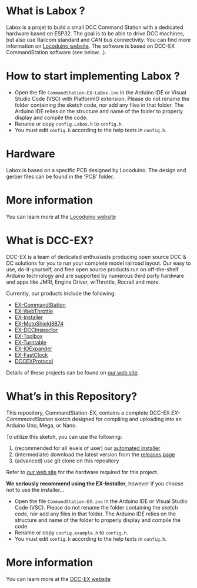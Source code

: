 # What is Labox ?

Labox is a projet to build a small DCC Command Station with a dedicated hardware based on ESP32.
The goal is to be able to drive DCC machines, but also use Railcom standard and CAN bus connectivity.
You can find more information on [Locoduino website](https://locoduino.org/).
The software is based on DCC-EX CommandStation software (see below...).

# How to start implementing Labox ?

* Open the file ``CommandStation-EX-LaBox.ino`` in the Arduino IDE or Visual Studio Code (VSC) with PlatformIO extension. Please do not rename the folder containing the sketch code, nor add any files in that folder. The Arduino IDE relies on the structure and name of the folder to properly display and compile the code. 
* Rename or copy ``config.Labox.h`` to ``config.h``. 
* You must edit ``config.h`` according to the help texts in ``config.h``.

# Hardware

Labox is based on a specific PCB designed by Locoduino. The design and gerber files can be found in the 'PCB' folder.

# More information
You can learn more at the [Locoduino website](https://locoduino.org/)


# What is DCC-EX?
DCC-EX is a team of dedicated enthusiasts producing open source DCC & DC solutions for you to run your complete model railroad layout. Our easy to use, do-it-yourself, and free open source products run on off-the-shelf Arduino technology and are supported by numerous third party hardware and apps like JMRI, Engine Driver, wiThrottle, Rocrail and more. 

Currently, our products include the following:

* [EX-CommandStation](https://github.com/DCC-EX/CommandStation-EX/releases)
* [EX-WebThrottle](https://github.com/DCC-EX/exWebThrottle)
* [EX-Installer](https://github.com/DCC-EX/EX-Installer)
* [EX-MotoShield8874](https://dcc-ex.com/reference/hardware/motorboards/ex-motor-shield-8874.html#gsc.tab=0)
* [EX-DCCInspector](https://github.com/DCC-EX/DCCInspector-EX)
* [EX-Toolbox](https://github.com/DCC-EX/EX-Toolbox)
* [EX-Turntable](https://github.com/DCC-EX/EX-Turntable)
* [EX-IOExpander](https://github.com/DCC-EX/EX-IOExpander)
* [EX-FastClock](https://github.com/DCC-EX/EX-FastClock)
* [DCCEXProtocol](https://github.com/DCC-EX/DCCEXProtocol)

Details of these projects can be found on [our web site](https://dcc-ex.com/).

# What’s in this Repository?

This repository, CommandStation-EX, contains a complete DCC-EX *EX-CommmandStation* sketch designed for compiling and uploading into an Arduino Uno, Mega, or Nano.

To utilize this sketch, you can use the following: 

1. (recommended for all levels of user) our [automated installer](https://github.com/DCC-EX/EX-Installer)
2. (intermediate) download the latest version from the [releases page](https://github.com/DCC-EX/CommandStation-EX/releases)
3. (advanced) use git clone on this repository 

Refer to [our web site](https://https://dcc-ex.com/ex-commandstation/get-started/index.html#/) for the hardware required for this project.

**We seriously recommend using the EX-Installer**, however if you choose not to use the installer... 

* Open the file ``CommandStation-EX.ino`` in the Arduino IDE or Visual Studio Code (VSC). Please do not rename the folder containing the sketch code, nor add any files in that folder. The Arduino IDE relies on the structure and name of the folder to properly display and compile the code. 
* Rename or copy ``config.example.h`` to ``config.h``. 
* You must edit ``config.h`` according to the help texts in ``config.h``.

# More information
You can learn more at the [DCC-EX website](https://dcc-ex.com/)

